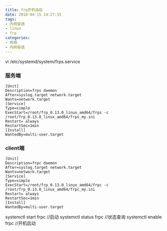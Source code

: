 ```yaml
---
title: frp开机自启
date: 2018-04-15 14:27:55
tags: 
- 内网穿透
- linux
- frp
categories: 
- 网络
- 内网穿透
---
```


vi /etc/systemd/system/frps.service

### 服务端
```
[Unit]
Description=frps daemon
After=syslog.target network.target
Wants=network.target
[Service]
Type=simple
ExecStart=/root/frp_0.13.0_linux_amd64/frps -c /root/frp_0.13.0_linux_amd64/frps_my.ini
Restart= always
RestartSec=1min
[Install]
WantedBy=multi-user.target
```

### client端

```
[Unit]
Description=frpc daemon
After=syslog.target network.target
Wants=network.target
[Service]
Type=simple
ExecStart=/root/frp_0.13.0_linux_amd64/frpc -c /root/frp_0.13.0_linux_amd64/frpc_my.ini
Restart= always
RestartSec=1min
[Install]
WantedBy=multi-user.target
```

systemctl start frpc //启动
systemctl status frpc //状态查询
systemctl enable frpc //开机启动

